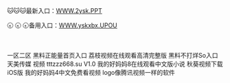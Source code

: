 <p>
	🐱🐱🐱最新入口：<a href="http://www.baidu.com/link?url=6MA2SWnO3Raqke39an_0PUxosM6ZrUGzi1BN9tNnlPW&wd">WWW.2ysk.PPT</a> 
	<p>
		🕣
🕣
🕣备用入口：<a href="http://www.baidu.com/link?url=6MA2SWnO3Raqke39an_0PUxosM6ZrUGzi1BN9tNnlPW&wd">WWW.yskxbx.UPOU</a> 
	</p>
	<p>
		<br />
	</p>
	<p>
		一区二区
黑料正能量首页入口
荔枝视频在线观看高清完整版
黑料不打烊So入口
天美传媒 视频
tttzzz668.su V1.0
我的好妈妈8在线观看中文版小说
秋葵视频下载iOS版
我的好妈妈4中文免费看视频
logo像腾讯视频一样的软件
	</p>
